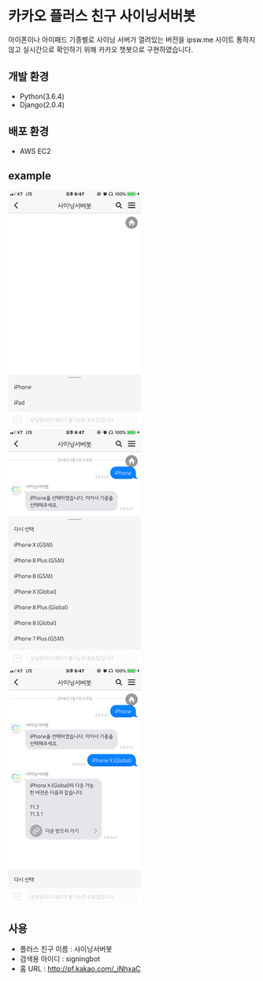 # 카카오 플러스 친구 사이닝서버봇
아이폰이나 아이패드 기종별로 사이닝 서버가 열려있는 버전을 ipsw.me 사이트 통하지 않고 실시간으로 확인하기 위해
카카오 챗봇으로 구현하였습니다.

## 개발 환경
- Python(3.6.4)
- Django(2.0.4)

## 배포 환경
- AWS EC2

## example
![그림1](img/1.png)
![그림1](img/2.png)
![그림1](img/3.png)

## 사용
- 플러스 친구 이름 : 사이닝서버봇
- 검색용 아이디 : signingbot
- 홈 URL : http://pf.kakao.com/_iNhxaC

